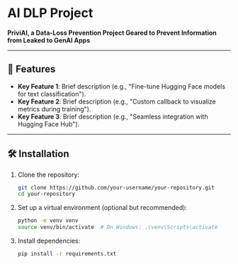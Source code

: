 # **AI DLP Project**

**PriviAI, a Data-Loss Prevention Project Geared to Prevent Information from Leaked to GenAI Apps**

---

## 🚀 **Features**
- **Key Feature 1**: Brief description (e.g., "Fine-tune Hugging Face models for text classification").
- **Key Feature 2**: Brief description (e.g., "Custom callback to visualize metrics during training").
- **Key Feature 3**: Brief description (e.g., "Seamless integration with Hugging Face Hub").

---

## 🛠️ **Installation**

1. Clone the repository:
   ```bash
   git clone https://github.com/your-username/your-repository.git
   cd your-repository

2. Set up a virtual environment (optional but recommended):
    ```bash
    python -m venv venv
    source venv/bin/activate  # On Windows: .\venv\Scripts\activate

3. Install dependencies:
    ```bash
    pip install -r requirements.txt
